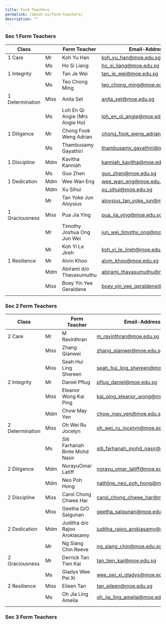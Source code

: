 ```yaml
---
title: Form Teachers
permalink: /about-us/form-teachers/
description: ""
---
```

### Sec 1 Form Teachers

| Class |  | Form Teacher | Email-Address |
|---|---|---|---|
| 1 Care | Mr | Koh Yu Han | [koh\_yu\_han@moe.edu.sg](mailto:koh_yu_han@moe.edu.sg) |
|   | Ms | Ho Si Liang | [ho\_si\_liang@moe.edu.sg](mailto:ho_si_liang@moe.edu.sg) |
| 1 Integrity | Mr | Tan Je Wei | [tan\_je\_wei@moe.edu.sg](mailto:tan_je_wei@moe.edu.sg) |
|   | Ms | Teo Chong Ming | [teo\_chong\_ming@moe.edu.sg](mailto:teo_chong_ming@moe.edu.sg) |
| 1 Determination | Miss | Anita Set | [anita\_set@moe.edu.sg](mailto:anita_set@moe.edu.sg) |
|   | Ms | Loh En Qi Angie (Mrs Angie Ho) | [loh\_en\_qi\_angie@moe.edu.sg](mailto:loh_en_qi_angie@moe.edu.sg) |
| 1 Diligence | Mr | Chong Fook Weng Adrian | [chong\_fook\_weng\_adrian@moe.edu.sg](mailto:chong_fook_weng_adrian@moe.edu.sg) |
|   | Ms | Thambusamy Gayathiri | [thambusamy\_gayathiri@moe.edu.sg](mailto:thambusamy_gayathiri@moe.edu.sg) |
| 1 Discipline | Mdm | Kavitha Kanniah | [kanniah\_kavitha@moe.edu.sg](mailto:kanniah_kavitha@moe.edu.sg) |
|   | Ms | Guo Zhen | [guo\_zhen@moe.edu.sg](mailto:guo_zhen@moe.edu.sg) |
| 1 Dedication | Mdm | Wee Wan Eng | [wee\_wan\_eng@moe.edu.sg](mailto:wee_wan_eng@moe.edu.sg) |
|  | Mdm | Xu Sihui | [xu\_sihui@moe.edu.sg](mailto:xu_sihui@moe.edu.sg) |
|   | Mr | Tan Yoke Jun Aloysius | [aloysius\_tan\_yoke\_jun@moe.edu.sg](mailto:aloysius_tan_yoke_jun@moe.edu.sg) |
| 1 Graciousness | Miss | Pua Jia Ying | [pua\_jia\_ying@moe.edu.sg](mailto:pua_jia_ying@moe.edu.sg) |
|   | Mr | Timothy Joshua Ong Jun Wei | [jun\_wei\_timothy\_ong@moe.edu.sg](mailto:jun_wei_timothy_ong@moe.edu.sg) |
|   | Mr | Koh Yi Le Jireh | [koh\_yi\_le\_jireh@moe.edu.sg](mailto:koh_yi_le_jireh@moe.edu.sg) |
| 1 Resilience | Mr | Alvin Khoo | [alvin\_khoo@moe.edu.sg](mailto:alvin_khoo@moe.edu.sg) |
|   | Mdm | Abirami d/o Thavasumuthu | [abirami\_thavasumuthu@moe.edu.sg](mailto:abirami_thavasumuthu@moe.edu.sg) |
|   |  Miss | Boey Yin Yee Geraldene | [boey\_yin\_yee\_geraldene@moe.edu.sg](mailto:boey_yin_yee_geraldene@moe.edu.sg) |
| | | | |

### Sec 2 Form Teachers

| Class |  | Form Teacher | Email-Address |
|---|---|---|---|
| 2 Care | Mr | M Ravinthran | [m\_ravinthran@moe.edu.sg](mailto:m_ravinthran@moe.edu.sg) | 
|   | Miss | Zhang Qianwei | [zhang\_qianwei@moe.edu.sg](mailto:zhang_qianwei@moe.edu.sg) | 
|   | Miss | Seah Hui Ling Shereen | [seah\_hui\_ling\_shereen@moe.edu.sg](mailto:seah_hui_ling_shereen@moe.edu.sg) | 
| 2 Integrity | Mr | Daniel Pflug | [pflug\_daniel@moe.edu.sg](mailto:pflug_daniel@moe.edu.sg) | 
|  | Miss | Eleanor Wong Kai Ping | [kai\_ping\_eleanor\_wong@moe.edu.sg](mailto:kai_ping_eleanor_wong@moe.edu.sg) | 
|  | Mdm | Chow May Yen | [chow\_may\_yen@moe.edu.sg](mailto:chow_may_yen@moe.edu.sg) | 
| 2 Determination | Miss | Oh Wei Ru Jocelyn | [oh\_wei\_ru\_jocelyn@moe.edu.sg](mailto:oh_wei_ru_jocelyn@moe.edu.sg) | 
|   | Ms | Siti Farhanah Binte Mohd Nasir | [siti\_farhanah\_mohd\_nasir@moe.edu.sg](mailto:siti_farhanah_mohd_nasir@moe.edu.sg) | 
| 2 Diligence | Mdm | NorayuOmar Latiff | [norayu\_omar\_latiff@moe.edu.sg](mailto:norayu_omar_latiff@moe.edu.sg) | 
|  | Mdm | Neo Poh Hong | [nathline\_neo\_poh\_hong@moe.edu.sg](mailto:nathline_neo_poh_hong@moe.edu.sg) | 
| 2 Discipline | Miss | Carol Chong Chwee Har | [carol\_chong\_chwee\_har@moe.edu.sg](mailto:carol_chong_chwee_har@moe.edu.sg) | 
|   | Miss | Geetha D/O Salgunan | [geetha\_salgunan@moe.edu.sg](mailto:geetha_salgunan@moe.edu.sg) | 
| 2 Dedication | Mdm | Juditha d/o Rajoo Arokiasamy | [juditha\_rajoo\_arokiasamy@moe.edu.sg](mailto:juditha_rajoo_arokiasamy@moe.edu.sg) | 
|   | Mr | Ng Siang Chin Reeve | [ng\_siang\_chin@moe.edu.sg](mailto:ng_siang_chin@moe.edu.sg) |
| 2 Graciousness | Mr | Derrick Tan Tien Kai | [tan\_tien\_kai@moe.edu.sg](mailto:tan_tien_kai@moe.edu.sg) | 
|   | Ms | Gladys Wee Pei Xi | [wee\_pei\_xi\_gladys@moe.edu.sg](mailto:wee_pei_xi_gladys@moe.edu.sg) | 
| 2 Resilience | Miss | Eileen Tan | [tan\_eileen@moe.edu.sg](mailto:tan_eileen@moe.edu.sg) | 
|   | Ms | Oh Jia Ling Amelia | [oh\_jia\_ling\_amelia@moe.edu.sg](mailto:oh_jia_ling_amelia@moe.edu.sg) |
| | | | |

### Sec 3 Form Teachers